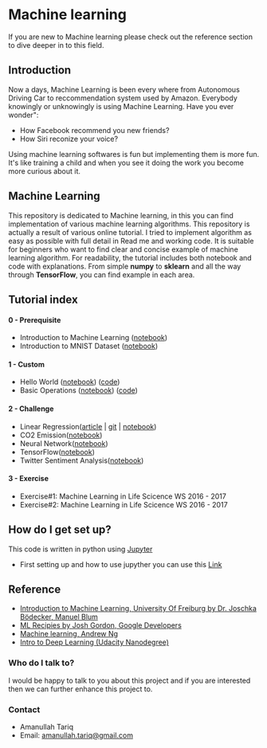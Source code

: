 # Machine learning
If you are new to Machine learning please check out the reference section to dive deeper in to this field.

## Introduction
Now a days, Machine Learning is been every where from Autonomous Driving Car to reccommendation system used by Amazon. Everybody knowingly or unknowingly is using Machine Learning. Have you ever wonder":
- How Facebook recommend you new friends? 
- How Siri reconize your voice?

Using machine learning softwares is fun but implementing them is more fun. It's like training a child and when you see it doing the work you become more curious about it.

## Machine Learning 
This repository is dedicated to Machine learning, in this you can find implementation of various machine learning algorithms. This repository is actually a result of various online tutorial. I tried to implement algorithm as easy as possible with full detail in Read me and working code.
It is suitable for beginners who want to find clear and concise example of machine learning algorithm. For readability, the tutorial includes both notebook and code with explanations.
From simple **numpy** to **sklearn** and all the way through **TensorFlow**, you can find example in each area. 
 
## Tutorial index

#### 0 - Prerequisite
- Introduction to Machine Learning ([notebook](https://github.com/aymericdamien/TensorFlow-Examples/blob/master/notebooks/0_Prerequisite/ml_introduction.ipynb))
- Introduction to MNIST Dataset ([notebook](https://github.com/amanullahtariq/MLAlgorithm/blob/master/Custom/MNIST/beginner.ipynb))

#### 1 - Custom
- Hello World ([notebook](https://github.com/amanullahtariq/MLAlgorithm/blob/master/TensorFlow/HelloWorld/HelloTensor.ipynb)) ([code](https://github.com/amanullahtariq/MLAlgorithm/blob/master/TensorFlow/HelloWorld/helloworld.py))
- Basic Operations ([notebook](https://github.com/aymericdamien/TensorFlow-Examples/blob/master/notebooks/1_Introduction/basic_operations.ipynb)) ([code](https://github.com/aymericdamien/TensorFlow-Examples/blob/master/examples/1_Introduction/basic_operations.py))

#### 2 - Challenge
- Linear Regression([article](http://amanullahtariq.com/applying_linear_regression/) | [git](https://github.com/amanullahtariq/MLAlgorithm/tree/master/Challenge/LinearRegression) | [notebook](https://github.com/amanullahtariq/MLAlgorithm/blob/master/Challenge/LinearRegression/Challenge.ipynb))
- CO2 Emission([notebook]())
- Neural Network([notebook]())
- TensorFlow([notebook]())
- Twitter Sentiment Analysis([notebook]())

#### 3 - Exercise
- Exercise#1: Machine Learning in Life Scicence WS 2016 - 2017
- Exercise#2: Machine Learning in Life Scicence WS 2016 - 2017

## How do I get set up? ##
This code is written in python using [Jupyter](http://jupyter.org/install.html)
* First setting up and  how to use jupyther you can use this [Link](https://www.youtube.com/watch?v=IsXXlYVBt1M)

## Reference ##
* [Introduction to Machine Learning, University Of Freiburg by Dr. Joschka Bödecker, Manuel Blum](http://ml.informatik.uni-freiburg.de/teaching/ss15/ml)
* [ML Recipies by Josh Gordon, Google Developers](https://www.youtube.com/watch?v=cKxRvEZd3Mw)
* [Machine learning, Andrew Ng](https://www.coursera.org/learn/machine-learning)
* [Intro to Deep Learning (Udacity Nanodegree)](https://www.youtube.com/playlist?list=PL2-dafEMk2A7YdKv4XfKpfbTH5z6rEEj3)


### Who do I talk to? ###
I would be happy to talk to you about this project and if you are interested then we can further enhance this project to.

### Contact ##
* Amanullah Tariq 
* Email: amanullah.tariq@gmail.com
